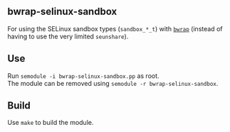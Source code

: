 ## bwrap-selinux-sandbox

For using the SELinux sandbox types (`sandbox_*_t`) with [`bwrap`](https://github.com/containers/bubblewrap) (instead of having to use the very limited `seunshare`).

## Use

Run `semodule -i bwrap-selinux-sandbox.pp` as root.  
The module can be removed using `semodule -r bwrap-selinux-sandbox`.

## Build
Use `make` to build the module.
